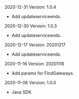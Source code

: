 2020-12-31 Version: 1.0.4
- Add updateserviceends.

2020-12-30 Version: 1.0.3
- Add updateserviceends.

2020-12-17 Version: 20201217
- Add updateserviceends.

2020-11-16 Version: 20201116
- Add params for FindGateways.

2020-11-06 Version: 1.0.0
- Java SDK.

